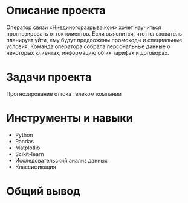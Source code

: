 # Описание проекта
Оператор связи «Ниединогоразрыва.ком» хочет научиться прогнозировать отток клиентов. Если выяснится, что пользователь планирует уйти, ему будут предложены промокоды и специальные условия. Команда оператора собрала персональные данные о некоторых клиентах, информацию об их тарифах и договорах. 

# Задачи проекта
Прогнозирование оттока телеком компании

# Инструменты и навыки
- Python
- Pandas
- Matplotlib
- Scikit-learn
- Исследовательский анализ данных
- Классификация

# Общий вывод
